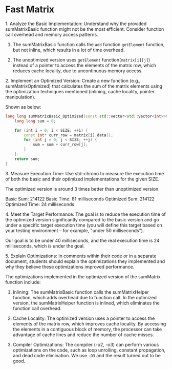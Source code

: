 # Fast Matrix

$1.$ Analyze the Basic Implementation: Understand why the provided sumMatrixBasic function might not be the most efficient. Consider function call overhead and memory access patterns.

1. The sumMatrixBasic function calls the ```add``` function ```getElement``` function, but not inline, which results in a lot of time overhead.

2. The unoptimized version uses ```getElement``` function(```matrix[i][j]```) instead of a pointer to access the elements of the matrix row, which reduces cache locality, due to uncontinuous memory access.

$2.$ Implement an Optimized Version: Create a new function (e.g., sumMatrixOptimized) that calculates the sum of the matrix elements using the optimization techniques mentioned (inlining, cache locality, pointer manipulation).

Shown as below:
```cpp
long long sumMatrixBasic_Optimized(const std::vector<std::vector<int>>& matrix) {
    long long sum = 0;

    for (int i = 0; i < SIZE; ++i) {
        const int* curr_row = matrix[i].data();
        for (int j = 0; j < SIZE; ++j) {
            sum = sum + curr_row[j];
        }
    }
    return sum;
}
```

$3.$ Measure Execution Time: Use std::chrono to measure the execution time of both the basic and their optimized implementations for the given SIZE.

The optimized version is around 3 times better than unoptimized version.

Basic Sum: 214122
Basic Time: 81 milliseconds
Optimized Sum: 214122
Optimized Time: 24 milliseconds

$4.$ Meet the Target Performance: The goal is to reduce the execution time of the optimized version significantly compared to the basic version and go under a specific target execution time (you will define this target based on your testing environment – for example, "under 50 milliseconds").

Our goal is to be under 40 milliseconds, and the real execution time is 24 milliseconds, which is under the goal.

$5.$ Explain Optimizations: In comments within their code or in a separate document, students should explain the optimizations they implemented and why they believe these optimizations improved performance.

The optimizations implemented in the optimized version of the sumMatrix function include:

   1. Inlining: The sumMatrixBasic function calls the sumMatrixHelper function, which adds overhead due to function call. In the optimized version, the sumMatrixHelper function is inlined, which eliminates the function call overhead.

   2. Cache Locality: The optimized version uses a pointer to access the elements of the matrix row, which improves cache locality. By accessing the elements in a contiguous block of memory, the processor can take advantage of cache lines and reduce the number of cache misses.
   
   3. Compiler Optimizations: The compiler (-o2, -o3) can perform various optimizations on the code, such as loop unrolling, constant propagation, and dead code elimination. We use ```-O3``` and the result turned out to be good.